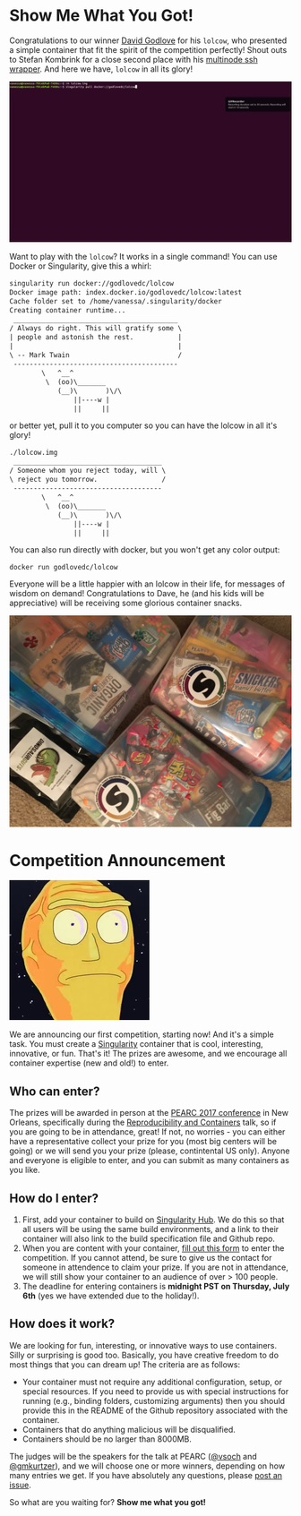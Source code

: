 # Show Me What You Got!

Congratulations to our winner [David Godlove](https://github.com/GodloveD) for his `lolcow`, who presented a simple container that fit the spirit of the competition perfectly! Shout outs to Stefan Kombrink for a close second place with his [multinode ssh wrapper](https://singularity-hub.org/demos/6/). And here we have, `lolcow` in all its glory!

![lolcow.gif](lolcow.gif)

Want to play with the `lolcow`? It works in a single command! You can use Docker or Singularity, give this a whirl:

```
singularity run docker://godlovedc/lolcow
Docker image path: index.docker.io/godlovedc/lolcow:latest
Cache folder set to /home/vanessa/.singularity/docker
Creating container runtime...
 _________________________________________
/ Always do right. This will gratify some \
| people and astonish the rest.           |
|                                         |
\ -- Mark Twain                           /
 -----------------------------------------
        \   ^__^
         \  (oo)\_______
            (__)\       )\/\
                ||----w |
                ||     ||
```

or better yet, pull it to you computer so you can have the lolcow in all it's glory!

```
./lolcow.img 
 _____________________________________
/ Someone whom you reject today, will \
\ reject you tomorrow.                /
 -------------------------------------
        \   ^__^
         \  (oo)\_______
            (__)\       )\/\
                ||----w |
                ||     ||
```

You can also run directly with docker, but you won't get any color output:

```
docker run godlovedc/lolcow
```

Everyone will be a little happier with an lolcow in their life, for messages of wisdom on demand! Congratulations to Dave, he (and his kids will be appreciative) will be receiving some glorious container snacks.

![winnersnacks.png](winnersnacks.png)


# Competition Announcement

![showme.png](showme.png)

We are announcing our first competition, starting now! And it's a simple task. You must create a [Singularity](http://singularity.lbl.gov) container that is cool, interesting, innovative, or fun. That's it! The prizes are awesome, and we encourage all container expertise (new and old!) to enter.

## Who can enter?
The prizes will be awarded in person at the [PEARC 2017 conference](https://www.pearc17.pearc.org/) in New Orleans, specifically during the [Reproducibility and Containers](https://www.pearc17.pearc.org/speakers) talk, so if you are going to be in attendance, great! If not, no worries - you can either have a representative collect your prize for you (most big centers will be going) or we will send you your prize (please, contintental US only). Anyone and everyone is eligible to enter, and you can submit as many containers as you like.


## How do I enter?

 1. First, add your container to build on [Singularity Hub](https://www.singularity-hub.org). We do this so that all users will be using the same build environments, and a link to their container will also link to the build specification file and Github repo.
 2. When you are content with your container, [fill out this form](https://goo.gl/forms/5SNWnGbUpBAjVneq1) to enter the competition. If you cannot attend, be sure to give us the contact for someone in attendence to claim your prize. If you are not in attendance, we will still show your container to an audience of over > 100 people.
 3. The deadline for entering containers is **midnight PST on Thursday, July 6th** (yes we have extended due to the holiday!).


## How does it work?

We are looking for fun, interesting, or innovative ways to use containers. Silly or surprising is good too. Basically, you have creative freedom to do most things that you can dream up! The criteria are as follows:

 - Your container must not require any additional configuration, setup, or special resources. If you need to provide us with special instructions for running (e.g., binding folders, customizing arguments) then you should provide this in the README of the Github repository associated with the container.
 - Containers that do anything malicious will be disqualified.
 - Containers should be no larger than 8000MB.



The judges will be the speakers for the talk at PEARC ([@vsoch](https://www.github.com/vsoch) and [@gmkurtzer](https://www.github.com/gmkurtzer)), and we will choose one or more winners, depending on how many entries we get. If you have absolutely any questions, please [post an issue](https://www.github.com/containers-ftw/containers-ftw.github.io/issues). 

So what are you waiting for? **Show me what you got!**
